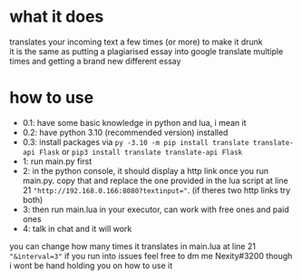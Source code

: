 # what it does

translates your incoming text a few times (or more) to make it drunk\
it is the same as putting a plagiarised essay into google translate multiple times and getting a brand new different essay

# how to use

* 0.1: have some basic knowledge in python and lua, i mean it
* 0.2: have python 3.10 (recommended version) installed
* 0.3: install packages via `py -3.10 -m pip install translate translate-api Flask` or `pip3 install translate translate-api Flask`
* 1: run main.py first
* 2: in the python console, it should display a http link once you run main.py. copy that and replace the one provided in the lua script at line 21 `"http://192.168.0.166:8080?textinput="`. (if theres two http links try both)
* 3: then run main.lua in your executor, can work with free ones and paid ones
* 4: talk in chat and it will work

you can change how many times it translates in main.lua at line 21 `"&interval=3"`
if you run into issues feel free to dm me Nexity#3200 though i wont be hand holding you on how to use it
